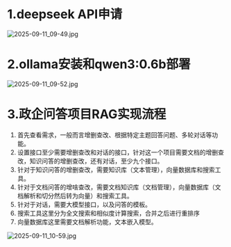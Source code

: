 # 1.deepseek API申请

![2025-09-11_09-49.jpg](https://cdn.jsdelivr.net/gh/zilong-ding/note-gen-image-sync@main/a7e98e51-607a-4bb7-9c13-cc78080694be.jpeg)

# 2.ollama安装和qwen3:0.6b部署

![2025-09-11_09-52.jpg](https://cdn.jsdelivr.net/gh/zilong-ding/note-gen-image-sync@main/1bca7515-9a78-408c-ab66-316a21ca5d2f.jpeg)

# 3.政企问答项目RAG实现流程

1. 首先查看需求，一般而言增删查改、根据特定主题回答问题、多轮对话等功能。
2. 设置接口至少需要增删查改和对话的接口，针对这一个项目需要文档的增删查改，知识问答的增删查改，还有对话，至少九个接口。
3. 针对于知识问答的增删查改，需要知识库（文本管理），向量数据库和搜索工具。
4. 针对于文档问答的增啥查改，需要文档知识库（文档管理），向量数据库（文档解析和切分然后转为向量）和搜索工具。
5. 针对于对话，需要大模型接口，以及问答的模板。
6. 搜索工具这里分为全文搜索和相似度计算搜索，合并之后进行重排序
7. 向量数据库这里需要文档解析功能，文本嵌入模型。

![2025-09-11_10-59.jpg](https://cdn.jsdelivr.net/gh/zilong-ding/note-gen-image-sync@main/90f6fee4-b751-4439-87fd-bb8d2fe332e7.jpeg)
